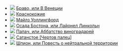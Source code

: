 * ![](/books/adv_history/Джеймс%20Фенимор%20Купер/Браво,%20или%20В%20Венеции.jpg) [Браво, или В Венеции](/books/adv_history/Джеймс%20Фенимор%20Купер/Браво,%20или%20В%20Венеции)
* ![](/books/adv_history/Джеймс%20Фенимор%20Купер/Краснокожие.jpg) [Краснокожие](/books/adv_history/Джеймс%20Фенимор%20Купер/Краснокожие)
* ![](/books/adv_history/Джеймс%20Фенимор%20Купер/Майлз%20Уоллингфорд.jpg) [Майлз Уоллингфорд](/books/adv_history/Джеймс%20Фенимор%20Купер/Майлз%20Уоллингфорд)
* ![](/books/adv_history/Джеймс%20Фенимор%20Купер/Осада%20Бостона,%20или%20Лайонел%20Линкольн.jpg) [Осада Бостона, или Лайонел Линкольн](/books/adv_history/Джеймс%20Фенимор%20Купер/Осада%20Бостона,%20или%20Лайонел%20Линкольн)
* ![](/books/adv_history/Джеймс%20Фенимор%20Купер/Палач,%20или%20Аббатство%20виноградарей.jpg) [Палач, или Аббатство виноградарей](/books/adv_history/Джеймс%20Фенимор%20Купер/Палач,%20или%20Аббатство%20виноградарей)
* ![](/books/adv_history/Джеймс%20Фенимор%20Купер/Сатанстое%20[Чертов%20палец].jpg) [Сатанстое [Чертов палец]](/books/adv_history/Джеймс%20Фенимор%20Купер/Сатанстое%20[Чертов%20палец])
* ![](/books/adv_history/Джеймс%20Фенимор%20Купер/Шпион,%20или%20Повесть%20о%20нейтральной%20территории.jpg) [Шпион, или Повесть о нейтральной территории](/books/adv_history/Джеймс%20Фенимор%20Купер/Шпион,%20или%20Повесть%20о%20нейтральной%20территории)